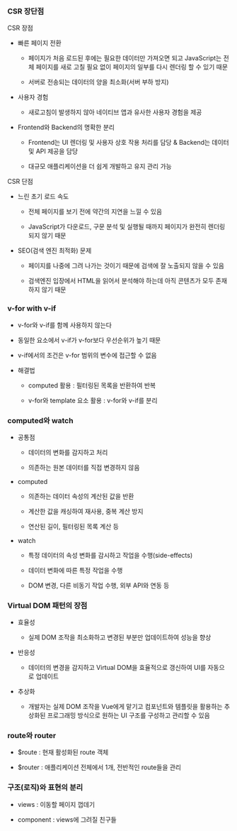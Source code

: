 ### CSR 장단점

CSR 장점

- 빠른 페이지 전환

    - 페이지가 처음 로드된 후에는 필요한 데이터만 가져오면 되고 JavaScript는 전체 페이지를 새로 고칠 필요 없이 페이지의 일부를 다시 렌더링 할 수 있기 때문

    - 서버로 전송되는 데이터의 양을 최소화(서버 부하 방지)

- 사용자 경험

    - 새로고침이 발생하지 않아 네이티브 앱과 유사한 사용자 경험을 제공

- Frontend와 Backend의 명확한 분리

    - Frontend는 UI 렌더링 및 사용자 상호 작용 처리를 담당 & Backend는 데이터 및 API 제공을 담당

    - 대규모 애플리케이션을 더 쉽게 개발하고 유지 관리 가능

CSR 단점

- 느린 초기 로드 속도

    - 전체 페이지를 보기 전에 약간의 지연을 느낄 수 있음

    - JavaScript가 다운로드, 구문 분석 및 실행될 때까지 페이지가 완전히 렌더링 되지 않기 때문

- SEO(검색 엔진 최적화) 문제

    - 페이지를 나중에 그려 나가는 것이기 때문에 검색에 잘 노출되지 않을 수 있음

    - 검색엔진 입장에서 HTML을 읽어서 분석해야 하는데 아직 콘텐츠가 모두 존재하지 않기 때문

### v-for with v-if

- v-for와 v-if를 함께 사용하지 않는다

- 동일한 요소에서 v-if가 v-for보다 우선순위가 높기 때문

- v-if에서의 조건은 v-for 범위의 변수에 접근할 수 없음

- 해결법

    - computed 활용 : 필터링된 목록을 반환하여 반복

    - v-for와 template 요소 활용 : v-for와 v-if를 분리

### computed와 watch

- 공통점

    - 데이터의 변화를 감지하고 처리

    - 의존하는 원본 데이터를 직접 변경하지 않음

- computed

    - 의존하는 데이터 속성의 계산된 값을 반환

    - 계산한 값을 캐싱하여 재사용, 중복 계산 방지

    - 연산된 길이, 필터링된 목록 계산 등

- watch

    - 특정 데이터의 속성 변화를 감시하고 작업을 수행(side-effects)

    - 데이터 변화에 따른 특정 작업을 수행

    - DOM 변경, 다른 비동기 작업 수행, 외부 API와 연동 등

### Virtual DOM 패턴의 장점

- 효율성

    - 실제 DOM 조작을 최소화하고 변경된 부분만 업데이트하여 성능을 향상

- 반응성

    - 데이터의 변경을 감지하고 Virtual DOM을 효율적으로 갱신하여 UI를 자동으로 업데이트

- 추상화

    - 개발자는 실제 DOM 조작을 Vue에게 맡기고 컴포넌트와 템플릿을 활용하는 추상화된 프로그래밍 방식으로 원하는 UI 구조를 구성하고 관리할 수 있음

### route와 router

- $route : 현재 활성화된 route 객체

- $router : 애플리케이션 전체에서 1개, 전반적인 route들을 관리

### 구조(로직)와 표현의 분리

- views : 이동할 페이지 껍데기

- component : views에 그려질 친구들